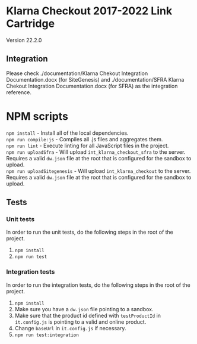 # Klarna Checkout 2017-2022 Link Cartridge
Version 22.2.0


## Integration

Please check ./documentation/Klarna Chekout Integration Documentation.docx (for SiteGenesis) and ./documentation/SFRA Klarna Chekout Integration Documentation.docx (for SFRA) as the integration reference.

# NPM scripts
`npm install` - Install all of the local dependencies.  
`npm run compile:js` - Compiles all .js files and aggregates them.  
`npm run lint` - Execute linting for all JavaScript files in the project.  
`npm run uploadSfra` - Will upload `int_klarna_checkout_sfra` to the server. Requires a valid `dw.json` file at the root that is configured for the sandbox to upload.  
`npm run uploadSitegenesis` - Will upload `int_klarna_checkout` to the server. Requires a valid `dw.json` file at the root that is configured for the sandbox to upload.

## Tests

### Unit tests

In order to run the unit tests, do the following steps in the root of the project.

1. `npm install`
2. `npm run test`

### Integration tests

In order to run the integration tests, do the following steps in the root of the project.

1. `npm install`
2. Make sure you have a `dw.json` file pointing to a sandbox.
3. Make sure that the product id defined with `testProductId` in `it.config.js` is pointing to a valid and online product.
4. Change `baseUrl` in `it.config.js` if necessary.
5. `npm run test:integration`
